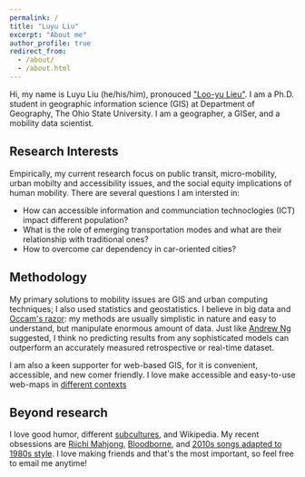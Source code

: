 ```yaml
---
permalink: /
title: "Luyu Liu"
excerpt: "About me"
author_profile: true
redirect_from: 
  - /about/
  - /about.html
---
```


Hi, my name is Luyu Liu (he/his/him), pronouced ["Loo-yu Lieu"](https://translate.google.com/?sl=en&tl=zh-CN&text=loo-yu%20leiu&op=translate). I am a Ph.D. student in geographic information science (GIS) at Department of Geography, The Ohio State University. I am a geographer, a GISer, and a mobility data scientist. 


## Research Interests
Empirically, my current research focus on public transit, micro-mobility, urban mobilty and accessibility issues, and the social equity implications of human mobility. There are several questions I am intersted in:
* How can accessible information and communciation technoclogies (ICT) impact different population?
* What is the role of emerging transportation modes and what are their relationship with traditional ones?
* How to overcome car dependency in car-oriented cities?

## Methodology
My primary solutions to mobility issues are GIS and urban computing techniques; I also used statistics and geostatistics. I believe in big data and [Occam's razor](https://en.wikipedia.org/wiki/Occam%27s_razor): my methods are usually simplistic in nature and easy to understand, but manipulate enormous amount of data. Just like [Andrew Ng](https://analyticsindiamag.com/big-data-to-good-data-andrew-ng-urges-ml-community-to-be-more-data-centric-and-less-model-centric/) suggested, I think no predicting results from any sophisticated models can outperform an accurately measured retrospective or real-time dataset.

I am also a keen supporter for web-based GIS, for it is convenient, accessible, and new comer friendly. I love make accessible and easy-to-use web-maps in [different contexts](/projects)

## Beyond research
I love good humor, different [subcultures](/posts/2021-04-10-watchmojo-luyu), and Wikipedia. My recent obsessions are [Riichi Mahjong](https://en.wikipedia.org/wiki/Japanese_Mahjong), [Bloodborne](https://en.wikipedia.org/wiki/Bloodborne), and [2010s songs adapted to 1980s style](https://www.youtube.com/watch?v=wLjNTTCVat0). I love making friends and that's the most important, so feel free to email me anytime!